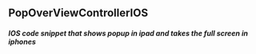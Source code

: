 
## PopOverViewControllerIOS

##### IOS code snippet that shows popup in ipad and takes the full screen in iphones

